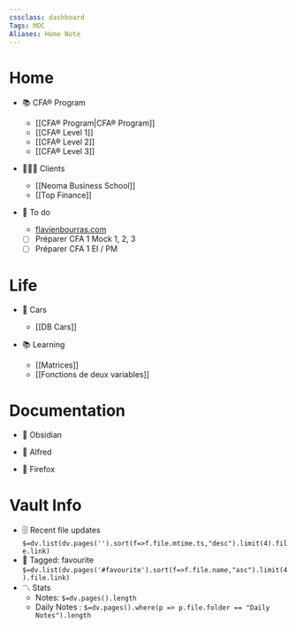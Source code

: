 ```yaml
---
cssclass: dashboard
Tags: MOC
Aliases: Home Note
---
```

# Home
- 📚  CFA® Program
	- [[CFA® Program|CFA® Program]]
	- [[CFA® Level 1]]
	- [[CFA® Level 2]]
	- [[CFA® Level 3]]
	
- 👨‍👩‍👦 Clients
	- [[Neoma Business School]]
	- [[Top Finance]]

 - 💼 To do
	 - [flavienbourras.com]()
	- [ ] Préparer CFA 1 Mock 1, 2, 3
	- [ ] Préparer CFA 1 EI / PM

 # Life
- 🚗 Cars
	- [[DB Cars]]

- 📚 Learning
	- [[Matrices]]
	- [[Fonctions de deux variables]]

# Documentation
- 📖 Obsidian


- 📖 Alfred
-  📖 Firefox
# Vault Info
- 🗄️ Recent file updates
 `$=dv.list(dv.pages('').sort(f=>f.file.mtime.ts,"desc").limit(4).file.link)`
- 🔖 Tagged:  favourite 
 `$=dv.list(dv.pages('#favourite').sort(f=>f.file.name,"asc").limit(4).file.link)`
- 〽️ Stats
	-  Notes: `$=dv.pages().length`
	-  Daily Notes : `$=dv.pages().where(p => p.file.folder == "Daily Notes").length` 
